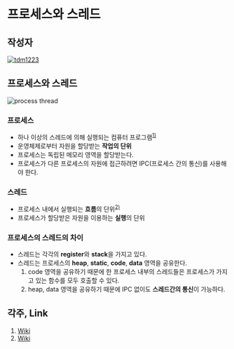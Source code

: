 # **프로세스와 스레드**

## 작성자
[![tdm1223](https://avatars1.githubusercontent.com/u/21440957?s=100&v=4)](https://github.com/tdm1223)

## 프로세스와 스레드
![process thread](https://user-images.githubusercontent.com/21440957/63943223-27a6ba80-caaa-11e9-8d70-04a1e38c4c5f.png)
### 프로세스
- 하나 이상의 스레드에 의해 실행되는 컴퓨터 프로그램<sup>[1)](#ref1)</sup>
- 운영체제로부터 자원을 할당받는 **작업의 단위**
- 프로세스는 독립된 메모리 영역을 할당받는다.
- 프로세스가 다른 프로세스의 자원에 접근하려면 IPC(프로세스 간의 통신)를 사용해야 한다.

### 스레드
- 프로세스 내에서 실행되는 **흐름**의 단위<sup>[2)](#ref1)</sup>
- 프로세스가 할당받은 자원을 이용하는 **실행**의 단위 

### 프로세스의 스레드의 차이
- 스레드는 각각의 **register**와 **stack**을 가지고 있다.
- 스레드는 프로세스의 **heap**, **static**, **code**, **data** 영역을 공유한다. 
    1) code 영역을 공유하기 때문에 한 프로세스 내부의 스레드들은 프로세스가 가지고 있는 함수를 모두 호출할 수 있다. 
    2) heap, data 영역을 공유하기 때문에 IPC 없이도 **스레드간의 통신**이 가능하다.

## 각주, Link
<a id="ref1">

1) [Wiki](https://en.wikipedia.org/wiki/Process_(computing))
2) [Wiki](https://en.wikipedia.org/wiki/Thread_(computing))

</a> 
